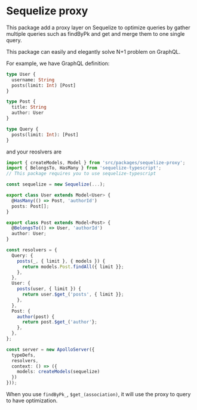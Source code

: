 # Sequelize proxy

This package add a proxy layer on Sequelize to optimize queries by gather multiple queries such as findByPk and get<Association> and merge them to one single query.
  
This package can easily and elegantly solve N+1 problem on GraphQL.

For example, we have GraphQL definition:

```graphql
type User {
  username: String
  posts(limit: Int) [Post]
}

type Post {
  title: String
  author: User
}

type Query {
  posts(limit: Int): [Post]
}
```

and your reoslvers are
```typescript
import { createModels, Model } from 'src/packages/sequelize-proxy';
import { BelongsTo, HasMany } from 'sequelize-typescript';
// This package requires you to use sequelize-typescript

const sequelize = new Sequelize(...);

export class User extends Model<User> {
  @HasMany(() => Post, 'authorId')
  posts: Post[];
}

export class Post extends Model<Post> {
  @BelongsTo(() => User, 'authorId')
  author: User;
}

const resolvers = {
  Query: {
    posts(_, { limit }, { models }) {
      return models.Post.findAll({ limit }};
    },
  },
  User: {
    posts(user, { limit }) {
      return user.$get_('posts', { limit }};
    },
  },
  Post: {
    author(post) {
      return post.$get_('author'};
    },
  },
};

const server = new ApolloServer({
  typeDefs,
  resolvers,
  context: () => ({
    models: createModels(sequelize)
  })
}));
```

When you use `findByPk_`, `$get_(association)`, it will use the proxy to query to have optimization.
